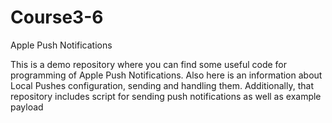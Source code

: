 # Course3-6
Apple Push Notifications

This is a demo repository where you can find some useful code for programming of Apple Push Notifications. Also here is an
information about Local Pushes configuration, sending and handling them. Additionally, that repository includes script
for sending push notifications as well as example payload
